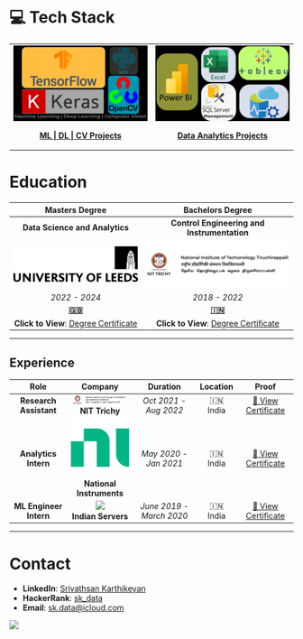 # 💻 Tech Stack

<table>
  <tr>
    <!-- First Action Button: ML | DL | CV Projects -->
    <td align="center" width="50%">
      <a href="https://github.com/sri-dsa/MachineLearningProjects" target="_blank">
        <img src="MLDLCV Vision.png" alt="ML | DL | CV" width="600" style="border-radius: 1px;">
        <br>
        <p><strong>ML | DL | CV Projects </strong></p>
      </a>
    </td>
    <!-- Second Action Button: Data Analytics Projects -->
    <td align="center" width="50%">
      <a href="https://github.com/sri-dsa/DataAnalyticsProjects" target="_blank">
        <img src="Azure.png" alt="Data Analytics" width="600" style="border-radius: 1px;">
        <br>
        <p><strong>Data Analytics Projects </strong></p>
      </a>
    </td>
  </tr>
</table>

# Education

| **Masters Degree**              | **Bachelors Degree**  |
|:-----------------------------:|:---------------------------------------:|
| **Data Science and Analytics**  | **Control Engineering and Instrumentation** |
|   <a href="Leeds.pdf" target="_blank">![🎓 **University of Leeds**, Leeds, United Kingdom](Uo.png)</a> |  <a href="Trichy.pdf" target="_blank">![🎓 **National Institute of Technology**, Tiruchirappalli, India](NIT.png)</a> |
| *2022 - 2024*               | *2018 - 2022*                        |
| [**🇬🇧**](https://en.wikipedia.org/wiki/University_of_Leeds) | [**🇮🇳**](https://en.wikipedia.org/wiki/National_Institute_of_Technology,_Tiruchirappalli) |
| **Click to View**: <a href="Leeds.pdf" target="_blank">Degree Certificate </a> | **Click to View**: <a href="Trichy.pdf" target="_blank">Degree Certificate</a> |

---

## **Experience**

| **Role** | **Company** | **Duration** | **Location** | **Proof** |
|:--:|:--:|:--:|:--:|:--:|
| **Research Assistant** | <a href="NITT_Experience.pdf" target="_blank"><img src="NITT.png" width="120"></a> <br> **NIT Trichy** | *Oct 2021 - Aug 2022* | 🇮🇳 India | [📜 View Certificate](NITT_Experience.pdf) |
| **Analytics Intern** | <a href="NI_Experience.pdf" target="_blank"><img src="NI.png" width="120"></a> <br> **National Instruments** | *May 2020 - Jan 2021* | 🇮🇳 India | [📜 View Certificate](NI_Experience.pdf) |
| **ML Engineer Intern** | <a href="IS_Experience.pdf" target="_blank"><img src="IS.png" width="120"></a> <br> **Indian Servers** | *June 2019 - March 2020* | 🇮🇳 India | [📜 View Certificate](IS_Experience.pdf) |

---






# Contact
- **LinkedIn**: [Srivathsan Karthikeyan](https://www.linkedin.com/in/srivak/)  
- **HackerRank**: [sk_data](https://www.hackerrank.com/profile/sk_data)  
- **Email**: [sk.data@icloud.com](mailto:sk.data@icloud.com)

<!-- GitHub stats from https://github.com/anuraghazra/github-readme-stats -->
![](https://github-readme-stats.vercel.app/api?username=sri-dsa&theme=radical&hide_border=false&include_all_commits=true&count_private=true)<br/>
